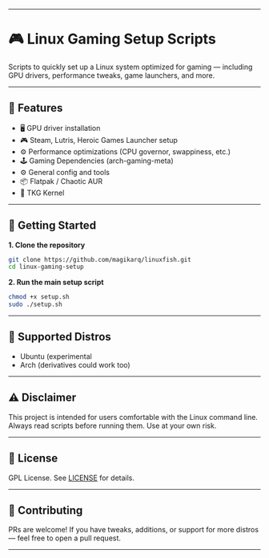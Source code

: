 
---

# 🎮 Linux Gaming Setup Scripts

Scripts to quickly set up a Linux system optimized for gaming — including GPU drivers, performance tweaks, game launchers, and more.

---

## 🧰 Features

* 🖥️ GPU driver installation
* 🎮 Steam, Lutris, Heroic Games Launcher setup
* ⚙️ Performance optimizations (CPU governor, swappiness, etc.)
* 🕹️ Gaming Dependencies (arch-gaming-meta)
* ⚙️ General config and tools
* 📦 Flatpak / Chaotic AUR 
* 🐸 TKG Kernel

---

## 🚀 Getting Started

**1. Clone the repository**

```bash
git clone https://github.com/magikarq/linuxfish.git
cd linux-gaming-setup
```

**2. Run the main setup script**

```bash
chmod +x setup.sh
sudo ./setup.sh
```

---

## 🐧 Supported Distros

* Ubuntu (experimental
* Arch (derivatives could work too)

---

## ⚠️ Disclaimer

This project is intended for users comfortable with the Linux command line. Always read scripts before running them. Use at your own risk.

---

## 📜 License

GPL License. See [LICENSE](./LICENSE) for details.

---

## 🙌 Contributing

PRs are welcome! If you have tweaks, additions, or support for more distros — feel free to open a pull request.

---

